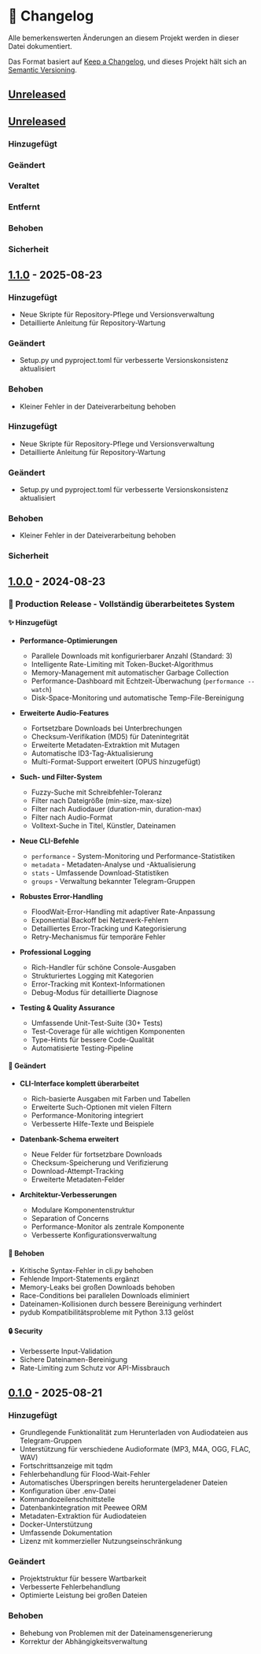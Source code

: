 [1.1.0]: https://github.com/Elpablo777/Telegram-Audio-Downloader/releases/tag/v1.1.0
# 📝 Changelog

Alle bemerkenswerten Änderungen an diesem Projekt werden in dieser Datei dokumentiert.

Das Format basiert auf [Keep a Changelog](https://keepachangelog.com/de/1.0.0/),
und dieses Projekt hält sich an [Semantic Versioning](https://semver.org/spec/v2.0.0.html).

## [Unreleased]
## [Unreleased]

### Hinzugefügt

### Geändert

### Veraltet

### Entfernt

### Behoben

### Sicherheit


## [1.1.0] - 2025-08-23

### Hinzugefügt
- Neue Skripte für Repository-Pflege und Versionsverwaltung
- Detaillierte Anleitung für Repository-Wartung

### Geändert
- Setup.py und pyproject.toml für verbesserte Versionskonsistenz aktualisiert

### Behoben
- Kleiner Fehler in der Dateiverarbeitung behoben


### Hinzugefügt

- Neue Skripte für Repository-Pflege und Versionsverwaltung
- Detaillierte Anleitung für Repository-Wartung

### Geändert

- Setup.py und pyproject.toml für verbesserte Versionskonsistenz aktualisiert

### Behoben

- Kleiner Fehler in der Dateiverarbeitung behoben

### Sicherheit

## [1.0.0] - 2024-08-23

### 🎉 Production Release - Vollständig überarbeitetes System

#### ✨ Hinzugefügt
- **Performance-Optimierungen**
  - Parallele Downloads mit konfigurierbarer Anzahl (Standard: 3)
  - Intelligente Rate-Limiting mit Token-Bucket-Algorithmus
  - Memory-Management mit automatischer Garbage Collection
  - Performance-Dashboard mit Echtzeit-Überwachung (`performance --watch`)
  - Disk-Space-Monitoring und automatische Temp-File-Bereinigung
  
- **Erweiterte Audio-Features**
  - Fortsetzbare Downloads bei Unterbrechungen
  - Checksum-Verifikation (MD5) für Datenintegrität
  - Erweiterte Metadaten-Extraktion mit Mutagen
  - Automatische ID3-Tag-Aktualisierung
  - Multi-Format-Support erweitert (OPUS hinzugefügt)
  
- **Such- und Filter-System**
  - Fuzzy-Suche mit Schreibfehler-Toleranz
  - Filter nach Dateigröße (min-size, max-size)
  - Filter nach Audiodauer (duration-min, duration-max)
  - Filter nach Audio-Format
  - Volltext-Suche in Titel, Künstler, Dateinamen
  
- **Neue CLI-Befehle**
  - `performance` - System-Monitoring und Performance-Statistiken
  - `metadata` - Metadaten-Analyse und -Aktualisierung
  - `stats` - Umfassende Download-Statistiken
  - `groups` - Verwaltung bekannter Telegram-Gruppen
  
- **Robustes Error-Handling**
  - FloodWait-Error-Handling mit adaptiver Rate-Anpassung
  - Exponential Backoff bei Netzwerk-Fehlern
  - Detailliertes Error-Tracking und Kategorisierung
  - Retry-Mechanismus für temporäre Fehler
  
- **Professional Logging**
  - Rich-Handler für schöne Console-Ausgaben
  - Strukturiertes Logging mit Kategorien
  - Error-Tracking mit Kontext-Informationen
  - Debug-Modus für detaillierte Diagnose
  
- **Testing & Quality Assurance**
  - Umfassende Unit-Test-Suite (30+ Tests)
  - Test-Coverage für alle wichtigen Komponenten
  - Type-Hints für bessere Code-Qualität
  - Automatisierte Testing-Pipeline

#### 🔄 Geändert
- **CLI-Interface komplett überarbeitet**
  - Rich-basierte Ausgaben mit Farben und Tabellen
  - Erweiterte Such-Optionen mit vielen Filtern
  - Performance-Monitoring integriert
  - Verbesserte Hilfe-Texte und Beispiele
  
- **Datenbank-Schema erweitert**
  - Neue Felder für fortsetzbare Downloads
  - Checksum-Speicherung und Verifizierung
  - Download-Attempt-Tracking
  - Erweiterte Metadaten-Felder
  
- **Architektur-Verbesserungen**
  - Modulare Komponentenstruktur
  - Separation of Concerns
  - Performance-Monitor als zentrale Komponente
  - Verbesserte Konfigurationsverwaltung

#### 🐛 Behoben
- Kritische Syntax-Fehler in cli.py behoben
- Fehlende Import-Statements ergänzt
- Memory-Leaks bei großen Downloads behoben
- Race-Conditions bei parallelen Downloads eliminiert
- Dateinamen-Kollisionen durch bessere Bereinigung verhindert
- pydub Kompatibilitätsprobleme mit Python 3.13 gelöst

#### 🔒 Security
- Verbesserte Input-Validation
- Sichere Dateinamen-Bereinigung
- Rate-Limiting zum Schutz vor API-Missbrauch

## [0.1.0] - 2025-08-21

### Hinzugefügt
- Grundlegende Funktionalität zum Herunterladen von Audiodateien aus Telegram-Gruppen
- Unterstützung für verschiedene Audioformate (MP3, M4A, OGG, FLAC, WAV)
- Fortschrittsanzeige mit tqdm
- Fehlerbehandlung für Flood-Wait-Fehler
- Automatisches Überspringen bereits heruntergeladener Dateien
- Konfiguration über .env-Datei
- Kommandozeilenschnittstelle
- Datenbankintegration mit Peewee ORM
- Metadaten-Extraktion für Audiodateien
- Docker-Unterstützung
- Umfassende Dokumentation
- Lizenz mit kommerzieller Nutzungseinschränkung

### Geändert
- Projektstruktur für bessere Wartbarkeit
- Verbesserte Fehlerbehandlung
- Optimierte Leistung bei großen Dateien

### Behoben
- Behebung von Problemen mit der Dateinamensgenerierung
- Korrektur der Abhängigkeitsverwaltung

[Unreleased]: https://github.com/Elpablo777/Telegram-Audio-Downloader/compare/v1.1.0...HEAD
[1.1.0]: https://github.com/Elpablo777/Telegram-Audio-Downloader/releases/tag/v1.1.0
[1.0.0]: https://github.com/Elpablo777/Telegram-Audio-Downloader/releases/tag/v1.0.0
[0.1.0]: https://github.com/Elpablo777/Telegram-Audio-Downloader/releases/tag/v0.1.0